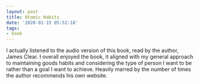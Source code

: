 ```yaml
---
layout: post
title: Atomic Habits
date: '2020-01-15 05:52:18'
tags:
- book
---
```


I actually listened to the audio version of this book, read by the author, James Clear. I overall enjoyed the book, it aligned with my general approach to maintaining goods habits and considering the type of person I want to be rather than a goal I want to achieve. Heavily marred by the number of times the author recommends his own website.

